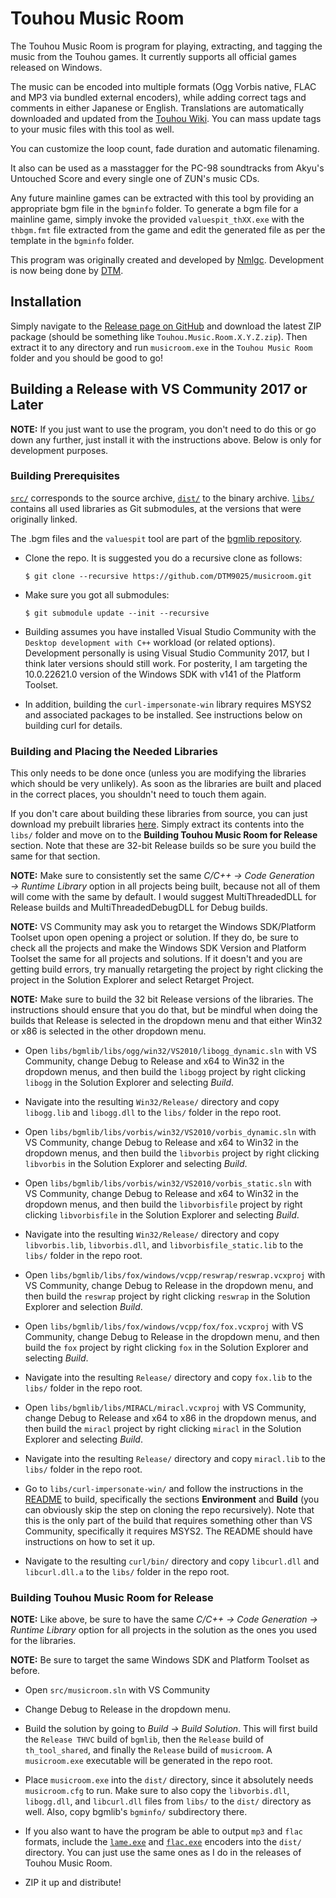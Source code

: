 # Touhou Music Room

The Touhou Music Room is program for playing, extracting, and tagging the music from the Touhou games. It currently supports all official games released on Windows.

The music can be encoded into multiple formats (Ogg Vorbis native, FLAC and MP3 via bundled external encoders), while adding correct tags and comments in either Japanese or English. Translations are automatically downloaded and updated from the [Touhou Wiki](http://en.touhouwiki.net). You can mass update tags to your music files with this tool as well.

You can customize the loop count, fade duration and automatic filenaming.

It also can be used as a masstagger for the PC-98 soundtracks from Akyu's Untouched Score and every single one of ZUN's music CDs.

Any future mainline games can be extracted with this tool by providing an appropriate bgm file in the `bgminfo` folder. To generate a bgm file for a mainline game, simply invoke the provided `valuespit_thXX.exe` with the `thbgm.fmt` file extracted from the game and edit the generated file as per the template in the `bgminfo` folder.

This program was originally created and developed by [Nmlgc](https://github.com/nmlgc). Development is now being done by [DTM](https://github.com/DTM9025).

## Installation

Simply navigate to the [Release page on GitHub](https://github.com/DTM9025/musicroom/releases) and download the latest ZIP package (should be something like `Touhou.Music.Room.X.Y.Z.zip`). Then extract it to any directory and run `musicroom.exe` in the `Touhou Music Room` folder and you should be good to go!

## Building a Release with VS Community 2017 or Later

**NOTE:** If you just want to use the program, you don't need to do this or go down any further, just install it with the instructions above. Below is only for development purposes.

### Building Prerequisites

[`src/`](src/) corresponds to the source archive, [`dist/`](dist/) to the binary archive. [`libs/`](libs/) contains all used libraries as Git submodules, at the versions that were originally linked.

The .bgm files and the `valuespit` tool are part of the [bgmlib
repository](libs/bgmlib/).

* Clone the repo. It is suggested you do a recursive clone as follows:

  ```
  $ git clone --recursive https://github.com/DTM9025/musicroom.git
  ```

* Make sure you got all submodules:

  ```
  $ git submodule update --init --recursive
  ```

* Building assumes you have installed Visual Studio Community with the `Desktop development with C++` workload (or related options). Development personally is using Visual Studio Community 2017, but I think later versions should still work. For posterity, I am targeting the 10.0.22621.0 version of the Windows SDK with v141 of the Platform Toolset.

* In addition, building the `curl-impersonate-win` library requires MSYS2 and associated packages to be installed. See instructions below on building curl for details.

### Building and Placing the Needed Libraries

This only needs to be done once (unless you are modifying the libraries which should be very unlikely). As soon as the libraries are built and placed in the correct places, you shouldn't need to touch them again.

If you don't care about building these libraries from source, you can just download my prebuilt libraries [here](). Simply extract its contents into the `libs/` folder and move on to the **Building Touhou Music Room for Release** section. Note that these are 32-bit Release builds so be sure you build the same for that section.

**NOTE:** Make sure to consistently set the same *C/C++ → Code Generation → Runtime Library* option in all projects being built, because not all of them will come with the same by default. I would suggest MultiThreadedDLL for Release builds and MultiThreadedDebugDLL for Debug builds.

**NOTE:** VS Community may ask you to retarget the Windows SDK/Platform Toolset upon open opening a project or solution. If they do, be sure to check all the projects and make the Windows SDK Version and Platform Toolset the same for all projects and solutions. If it doesn't and you are getting build errors, try manually retargeting the project by right clicking the project in the Solution Explorer and select Retarget Project.

**NOTE:** Make sure to build the 32 bit Release versions of the libraries. The instructions should ensure that you do that, but be mindful when doing the builds that Release is selected in the dropdown menu and that either Win32 or x86 is selected in the other dropdown menu. 

* Open `libs/bgmlib/libs/ogg/win32/VS2010/libogg_dynamic.sln` with VS Community, change Debug to Release and x64 to Win32 in the dropdown menus, and then build the `libogg` project by right clicking `libogg` in the Solution Explorer and selecting *Build*.

* Navigate into the resulting `Win32/Release/` directory and copy `libogg.lib` and `libogg.dll` to the `libs/` folder in the repo root.

* Open `libs/bgmlib/libs/vorbis/win32/VS2010/vorbis_dynamic.sln` with VS Community, change Debug to Release and x64 to Win32 in the dropdown menus, and then build the `libvorbis` project by right clicking `libvorbis` in the Solution Explorer and selecting *Build*.

* Open `libs/bgmlib/libs/vorbis/win32/VS2010/vorbis_static.sln` with VS Community, change Debug to Release and x64 to Win32 in the dropdown menus, and then build the `libvorbisfile` project by right clicking `libvorbisfile` in the Solution Explorer and selecting *Build*.

* Navigate into the resulting `Win32/Release/` directory and copy `libvorbis.lib`, `libvorbis.dll`, and `libvorbisfile_static.lib` to the `libs/` folder in the repo root.

* Open `libs/bgmlib/libs/fox/windows/vcpp/reswrap/reswrap.vcxproj` with VS Community, change Debug to Release in the dropdown menu, and then build the `reswrap` project by right clicking `reswrap` in the Solution Explorer and selection *Build*.

* Open `libs/bgmlib/libs/fox/windows/vcpp/fox/fox.vcxproj` with VS Community, change Debug to Release in the dropdown menu, and then build the `fox` project by right clicking `fox` in the Solution Explorer and selecting *Build*.

* Navigate into the resulting `Release/` directory and copy `fox.lib` to the `libs/` folder in the repo root.

* Open `libs/bgmlib/libs/MIRACL/miracl.vcxproj` with VS Community, change Debug to Release and x64 to x86 in the dropdown menus, and then build the `miracl` project by right clicking `miracl` in the Solution Explorer and selecting *Build*.

* Navigate into the resulting `Release/` directory and copy `miracl.lib` to the `libs/` folder in the repo root.

* Go to `libs/curl-impersonate-win/` and follow the instructions in the [README](https://github.com/DTM9025/curl-impersonate-win#curl-impersonate-win) to build, specifically the sections **Environment** and **Build** (you can obviously skip the step on cloning the repo recursively). Note that this is the only part of the build that requires something other than VS Community, specifically it requires MSYS2. The README should have instructions on how to set it up.

* Navigate to the resulting `curl/bin/` directory and copy `libcurl.dll` and `libcurl.dll.a` to the `libs/` folder in the repo root.

### Building Touhou Music Room for Release

**NOTE:** Like above, be sure to have the same  *C/C++ → Code Generation → Runtime Library* option for all projects in the solution as the ones you used for the libraries.

**NOTE:** Be sure to target the same Windows SDK and Platform Toolset as before.

* Open `src/musicroom.sln` with VS Community

* Change Debug to Release in the dropdown menu.

* Build the solution by going to *Build -> Build Solution*. This will first build the `Release THVC` build of `bgmlib`, then the `Release` build of `th_tool_shared`, and finally the `Release` build of `musicroom`. A `musicroom.exe` executable will be generated in the repo root.

* Place `musicroom.exe` into the `dist/` directory, since it absolutely   needs `musicroom.cfg` to run. Make sure to also copy the `libvorbis.dll`, `libogg.dll`, and `libcurl.dll` files from `libs/` to the `dist/` directory as well. Also, copy bgmlib's `bgminfo/` subdirectory there.

* If you also want to have the program be able to output `mp3` and `flac` formats, include the [`lame.exe`](https://lame.sourceforge.io/) and [`flac.exe`](https://xiph.org/flac/) encoders into the `dist/` directory. You can just use the same ones as I do in the releases of Touhou Music Room.

* ZIP it up and distribute!
